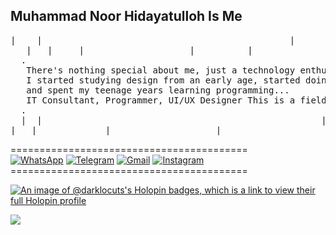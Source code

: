 
## Muhammad Noor Hidayatulloh Is Me
<pre>
|    |                                               |                    |                       |
   |   |     |                    |          |                     |               
  .                                                                                                 .
   There's nothing special about me, just a technology enthusiast and interested in business...
   I started studying design from an early age, started doing business when I was still a student, 
   and spent my teenage years learning programming...
   IT Consultant, Programmer, UI/UX Designer This is a field I like and am passionate about...
  .                                                                                                 .
  |  |                                                     |                  |                | |
|   |             |                    |                          |   |  |                          |
</pre>

========================================= <br>
[![WhatsApp](https://img.shields.io/badge/WhatsApp-25D366?style=for-the-badge&logo=whatsapp&logoColor=white)](https://wa.me/6281456140392)
[![Telegram](https://img.shields.io/badge/Telegram-26A5E4?style=for-the-badge&logo=telegram&logoColor=white)](https://www.t.me/darklocuts)
[![Gmail](https://img.shields.io/badge/Gmail-EA4335?style=for-the-badge&logo=gmail&logoColor=white)](mailto:muhammadnoorhidayatulloh@gmail.com.com?subject=github_message)
[![Instagram](https://img.shields.io/badge/Instagram-CA377D?style=for-the-badge&logo=instagram&logoColor=white)](https://www.instagram.com/nr_hda0?r=nametag)
<br>
========================================= <br>

[![An image of @darklocuts's Holopin badges, which is a link to view their full Holopin profile](https://holopin.me/darklocuts)](https://holopin.io/@darklocuts)

![](https://komarev.com/ghpvc/?username=DarkLocuts&color=green&label=Views)
